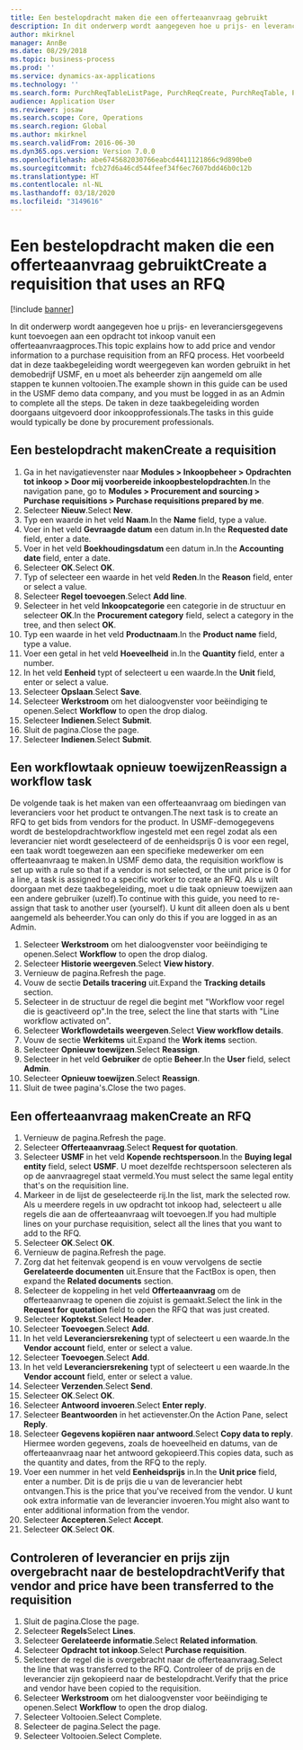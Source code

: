 ```yaml
---
title: Een bestelopdracht maken die een offerteaanvraag gebruikt
description: In dit onderwerp wordt aangegeven hoe u prijs- en leveranciersgegevens kunt toevoegen aan een opdracht tot inkoop vanuit een offerteaanvraagproces.
author: mkirknel
manager: AnnBe
ms.date: 08/29/2018
ms.topic: business-process
ms.prod: ''
ms.service: dynamics-ax-applications
ms.technology: ''
ms.search.form: PurchReqTableListPage, PurchReqCreate, PurchReqTable, PurchReqLineRelatedDocuments, EcoResCategorySingleLookup, PurchReqWorkflowDropDialog, WorkflowSubmitDialog, WorkflowStatus, WorkflowWorkItemActionDialog, WorkflowUserListLookup, PurchReqCopyRFQ, SysDataAreaSelectLookup, PurchRFQCaseTable, PurchRFQEditLines, PurchRFQReplyTable, UnitOfMeasureLookup
audience: Application User
ms.reviewer: josaw
ms.search.scope: Core, Operations
ms.search.region: Global
ms.author: mkirknel
ms.search.validFrom: 2016-06-30
ms.dyn365.ops.version: Version 7.0.0
ms.openlocfilehash: abe6745682030766eabcd4411121866c9d890be0
ms.sourcegitcommit: fcb27d6a46cd544feef34f6ec7607bdd46b0c12b
ms.translationtype: HT
ms.contentlocale: nl-NL
ms.lasthandoff: 03/18/2020
ms.locfileid: "3149616"
---
```

# <a name="create-a-requisition-that-uses-an-rfq"></a><span data-ttu-id="e57ac-103">Een bestelopdracht maken die een offerteaanvraag gebruikt</span><span class="sxs-lookup"><span data-stu-id="e57ac-103">Create a requisition that uses an RFQ</span></span>

[!include [banner](../../includes/banner.md)]

<span data-ttu-id="e57ac-104">In dit onderwerp wordt aangegeven hoe u prijs- en leveranciersgegevens kunt toevoegen aan een opdracht tot inkoop vanuit een offerteaanvraagproces.</span><span class="sxs-lookup"><span data-stu-id="e57ac-104">This topic explains how to add price and vendor information to a purchase requisition from an RFQ process.</span></span> <span data-ttu-id="e57ac-105">Het voorbeeld dat in deze taakbegeleiding wordt weergegeven kan worden gebruikt in het demobedrijf USMF, en u moet als beheerder zijn aangemeld om alle stappen te kunnen voltooien.</span><span class="sxs-lookup"><span data-stu-id="e57ac-105">The example shown in this guide can be used in the USMF demo data company, and you must be logged in as an Admin to complete all the steps.</span></span> <span data-ttu-id="e57ac-106">De taken in deze taakbegeleiding worden doorgaans uitgevoerd door inkoopprofessionals.</span><span class="sxs-lookup"><span data-stu-id="e57ac-106">The tasks in this guide would typically be done by procurement professionals.</span></span>


## <a name="create-a-requisition"></a><span data-ttu-id="e57ac-107">Een bestelopdracht maken</span><span class="sxs-lookup"><span data-stu-id="e57ac-107">Create a requisition</span></span>
1. <span data-ttu-id="e57ac-108">Ga in het navigatievenster naar **Modules > Inkoopbeheer > Opdrachten tot inkoop > Door mij voorbereide inkoopbestelopdrachten**.</span><span class="sxs-lookup"><span data-stu-id="e57ac-108">In the navigation pane, go to **Modules > Procurement and sourcing > Purchase requisitions > Purchase requisitions prepared by me**.</span></span>
2. <span data-ttu-id="e57ac-109">Selecteer **Nieuw**.</span><span class="sxs-lookup"><span data-stu-id="e57ac-109">Select **New**.</span></span>
3. <span data-ttu-id="e57ac-110">Typ een waarde in het veld **Naam**.</span><span class="sxs-lookup"><span data-stu-id="e57ac-110">In the **Name** field, type a value.</span></span>
4. <span data-ttu-id="e57ac-111">Voer in het veld **Gevraagde datum** een datum in.</span><span class="sxs-lookup"><span data-stu-id="e57ac-111">In the **Requested date** field, enter a date.</span></span>
5. <span data-ttu-id="e57ac-112">Voer in het veld **Boekhoudingsdatum** een datum in.</span><span class="sxs-lookup"><span data-stu-id="e57ac-112">In the **Accounting date** field, enter a date.</span></span>
6. <span data-ttu-id="e57ac-113">Selecteer **OK**.</span><span class="sxs-lookup"><span data-stu-id="e57ac-113">Select **OK**.</span></span>
7. <span data-ttu-id="e57ac-114">Typ of selecteer een waarde in het veld **Reden**.</span><span class="sxs-lookup"><span data-stu-id="e57ac-114">In the **Reason** field, enter or select a value.</span></span>
8. <span data-ttu-id="e57ac-115">Selecteer **Regel toevoegen**.</span><span class="sxs-lookup"><span data-stu-id="e57ac-115">Select **Add line**.</span></span>
9. <span data-ttu-id="e57ac-116">Selecteer in het veld **Inkoopcategorie** een categorie in de structuur en selecteer **OK**.</span><span class="sxs-lookup"><span data-stu-id="e57ac-116">In the **Procurement category** field, select a category in the tree, and then select **OK**.</span></span>
10. <span data-ttu-id="e57ac-117">Typ een waarde in het veld **Productnaam**.</span><span class="sxs-lookup"><span data-stu-id="e57ac-117">In the **Product name** field, type a value.</span></span>
11. <span data-ttu-id="e57ac-118">Voer een getal in het veld **Hoeveelheid** in.</span><span class="sxs-lookup"><span data-stu-id="e57ac-118">In the **Quantity** field, enter a number.</span></span>
12. <span data-ttu-id="e57ac-119">In het veld **Eenheid** typt of selecteert u een waarde.</span><span class="sxs-lookup"><span data-stu-id="e57ac-119">In the **Unit** field, enter or select a value.</span></span>
13. <span data-ttu-id="e57ac-120">Selecteer **Opslaan**.</span><span class="sxs-lookup"><span data-stu-id="e57ac-120">Select **Save**.</span></span>
14. <span data-ttu-id="e57ac-121">Selecteer **Werkstroom** om het dialoogvenster voor beëindiging te openen.</span><span class="sxs-lookup"><span data-stu-id="e57ac-121">Select **Workflow** to open the drop dialog.</span></span>
15. <span data-ttu-id="e57ac-122">Selecteer **Indienen**.</span><span class="sxs-lookup"><span data-stu-id="e57ac-122">Select **Submit**.</span></span>
16. <span data-ttu-id="e57ac-123">Sluit de pagina.</span><span class="sxs-lookup"><span data-stu-id="e57ac-123">Close the page.</span></span>
17. <span data-ttu-id="e57ac-124">Selecteer **Indienen**.</span><span class="sxs-lookup"><span data-stu-id="e57ac-124">Select **Submit**.</span></span>

## <a name="reassign-a-workflow-task"></a><span data-ttu-id="e57ac-125">Een workflowtaak opnieuw toewijzen</span><span class="sxs-lookup"><span data-stu-id="e57ac-125">Reassign a workflow task</span></span>
<span data-ttu-id="e57ac-126">De volgende taak is het maken van een offerteaanvraag om biedingen van leveranciers voor het product te ontvangen.</span><span class="sxs-lookup"><span data-stu-id="e57ac-126">The next task is to create an RFQ to get bids from vendors for the product.</span></span> <span data-ttu-id="e57ac-127">In USMF-demogegevens wordt de bestelopdrachtworkflow ingesteld met een regel zodat als een leverancier niet wordt geselecteerd of de eenheidsprijs 0 is voor een regel, een taak wordt toegewezen aan een specifieke medewerker om een offerteaanvraag te maken.</span><span class="sxs-lookup"><span data-stu-id="e57ac-127">In USMF demo data, the requisition workflow is set up with a rule so that if a vendor is not selected, or the unit price is 0 for a line, a task is assigned to a specific worker to create an RFQ.</span></span> <span data-ttu-id="e57ac-128">Als u wilt doorgaan met deze taakbegeleiding, moet u die taak opnieuw toewijzen aan een andere gebruiker (uzelf).</span><span class="sxs-lookup"><span data-stu-id="e57ac-128">To continue with this guide, you need to re-assign that task to another user (yourself).</span></span> <span data-ttu-id="e57ac-129">U kunt dit alleen doen als u bent aangemeld als beheerder.</span><span class="sxs-lookup"><span data-stu-id="e57ac-129">You can only do this if you are logged in as an Admin.</span></span>  

1. <span data-ttu-id="e57ac-130">Selecteer **Werkstroom** om het dialoogvenster voor beëindiging te openen.</span><span class="sxs-lookup"><span data-stu-id="e57ac-130">Select **Workflow** to open the drop dialog.</span></span>
2. <span data-ttu-id="e57ac-131">Selecteer **Historie weergeven**.</span><span class="sxs-lookup"><span data-stu-id="e57ac-131">Select **View history**.</span></span>
3. <span data-ttu-id="e57ac-132">Vernieuw de pagina.</span><span class="sxs-lookup"><span data-stu-id="e57ac-132">Refresh the page.</span></span>
4. <span data-ttu-id="e57ac-133">Vouw de sectie **Details tracering** uit.</span><span class="sxs-lookup"><span data-stu-id="e57ac-133">Expand the **Tracking details** section.</span></span>
5. <span data-ttu-id="e57ac-134">Selecteer in de structuur de regel die begint met "Workflow voor regel die is geactiveerd op".</span><span class="sxs-lookup"><span data-stu-id="e57ac-134">In the tree, select the line that starts with "Line workflow activated on".</span></span>
6. <span data-ttu-id="e57ac-135">Selecteer **Workflowdetails weergeven**.</span><span class="sxs-lookup"><span data-stu-id="e57ac-135">Select **View workflow details**.</span></span>
7. <span data-ttu-id="e57ac-136">Vouw de sectie **Werkitems** uit.</span><span class="sxs-lookup"><span data-stu-id="e57ac-136">Expand the **Work items** section.</span></span>
8. <span data-ttu-id="e57ac-137">Selecteer **Opnieuw toewijzen**.</span><span class="sxs-lookup"><span data-stu-id="e57ac-137">Select **Reassign**.</span></span>
9. <span data-ttu-id="e57ac-138">Selecteer in het veld **Gebruiker** de optie **Beheer**.</span><span class="sxs-lookup"><span data-stu-id="e57ac-138">In the **User** field, select **Admin**.</span></span>
10. <span data-ttu-id="e57ac-139">Selecteer **Opnieuw toewijzen**.</span><span class="sxs-lookup"><span data-stu-id="e57ac-139">Select **Reassign**.</span></span>
11. <span data-ttu-id="e57ac-140">Sluit de twee pagina's.</span><span class="sxs-lookup"><span data-stu-id="e57ac-140">Close the two pages.</span></span>

## <a name="create-an-rfq"></a><span data-ttu-id="e57ac-141">Een offerteaanvraag maken</span><span class="sxs-lookup"><span data-stu-id="e57ac-141">Create an RFQ</span></span>

1. <span data-ttu-id="e57ac-142">Vernieuw de pagina.</span><span class="sxs-lookup"><span data-stu-id="e57ac-142">Refresh the page.</span></span>
2. <span data-ttu-id="e57ac-143">Selecteer **Offerteaanvraag**.</span><span class="sxs-lookup"><span data-stu-id="e57ac-143">Select **Request for quotation**.</span></span>
3. <span data-ttu-id="e57ac-144">Selecteer **USMF** in het veld **Kopende rechtspersoon**.</span><span class="sxs-lookup"><span data-stu-id="e57ac-144">In the **Buying legal entity** field, select **USMF**.</span></span> <span data-ttu-id="e57ac-145">U moet dezelfde rechtspersoon selecteren als op de aanvraagregel staat vermeld.</span><span class="sxs-lookup"><span data-stu-id="e57ac-145">You must select the same legal entity that's on the requisition line.</span></span>  
4. <span data-ttu-id="e57ac-146">Markeer in de lijst de geselecteerde rij.</span><span class="sxs-lookup"><span data-stu-id="e57ac-146">In the list, mark the selected row.</span></span> <span data-ttu-id="e57ac-147">Als u meerdere regels in uw opdracht tot inkoop had, selecteert u alle regels die aan de offerteaanvraag wilt toevoegen.</span><span class="sxs-lookup"><span data-stu-id="e57ac-147">If you had multiple lines on your purchase requisition, select all the lines that you want to add to the RFQ.</span></span>  
5. <span data-ttu-id="e57ac-148">Selecteer **OK**.</span><span class="sxs-lookup"><span data-stu-id="e57ac-148">Select **OK**.</span></span>
6. <span data-ttu-id="e57ac-149">Vernieuw de pagina.</span><span class="sxs-lookup"><span data-stu-id="e57ac-149">Refresh the page.</span></span>
7. <span data-ttu-id="e57ac-150">Zorg dat het feitenvak geopend is en vouw vervolgens de sectie **Gerelateerde documenten** uit.</span><span class="sxs-lookup"><span data-stu-id="e57ac-150">Ensure that the FactBox is open, then expand the **Related documents** section.</span></span>
8. <span data-ttu-id="e57ac-151">Selecteer de koppeling in het veld **Offerteaanvraag** om de offerteaanvraag te openen die zojuist is gemaakt.</span><span class="sxs-lookup"><span data-stu-id="e57ac-151">Select the link in the **Request for quotation** field to open the RFQ that was just created.</span></span>
9. <span data-ttu-id="e57ac-152">Selecteer **Koptekst**.</span><span class="sxs-lookup"><span data-stu-id="e57ac-152">Select **Header**.</span></span>
10. <span data-ttu-id="e57ac-153">Selecteer **Toevoegen**.</span><span class="sxs-lookup"><span data-stu-id="e57ac-153">Select **Add**.</span></span>
11. <span data-ttu-id="e57ac-154">In het veld **Leveranciersrekening** typt of selecteert u een waarde.</span><span class="sxs-lookup"><span data-stu-id="e57ac-154">In the **Vendor account** field, enter or select a value.</span></span>
12. <span data-ttu-id="e57ac-155">Selecteer **Toevoegen**.</span><span class="sxs-lookup"><span data-stu-id="e57ac-155">Select **Add**.</span></span>
13. <span data-ttu-id="e57ac-156">In het veld **Leveranciersrekening** typt of selecteert u een waarde.</span><span class="sxs-lookup"><span data-stu-id="e57ac-156">In the **Vendor account** field, enter or select a value.</span></span>
14. <span data-ttu-id="e57ac-157">Selecteer **Verzenden**.</span><span class="sxs-lookup"><span data-stu-id="e57ac-157">Select **Send**.</span></span>
15. <span data-ttu-id="e57ac-158">Selecteer **OK**.</span><span class="sxs-lookup"><span data-stu-id="e57ac-158">Select **OK**.</span></span>
16. <span data-ttu-id="e57ac-159">Selecteer **Antwoord invoeren**.</span><span class="sxs-lookup"><span data-stu-id="e57ac-159">Select **Enter reply**.</span></span>
17. <span data-ttu-id="e57ac-160">Selecteer **Beantwoorden** in het actievenster.</span><span class="sxs-lookup"><span data-stu-id="e57ac-160">On the Action Pane, select **Reply**.</span></span>
18. <span data-ttu-id="e57ac-161">Selecteer **Gegevens kopiëren naar antwoord**.</span><span class="sxs-lookup"><span data-stu-id="e57ac-161">Select **Copy data to reply**.</span></span> <span data-ttu-id="e57ac-162">Hiermee worden gegevens, zoals de hoeveelheid en datums, van de offerteaanvraag naar het antwoord gekopieerd.</span><span class="sxs-lookup"><span data-stu-id="e57ac-162">This copies data, such as the quantity and dates, from the RFQ to the reply.</span></span>  
19. <span data-ttu-id="e57ac-163">Voer een nummer in het veld **Eenheidsprijs** in.</span><span class="sxs-lookup"><span data-stu-id="e57ac-163">In the **Unit price** field, enter a number.</span></span> <span data-ttu-id="e57ac-164">Dit is de prijs die u van de leverancier hebt ontvangen.</span><span class="sxs-lookup"><span data-stu-id="e57ac-164">This is the price that you've received from the vendor.</span></span> <span data-ttu-id="e57ac-165">U kunt ook extra informatie van de leverancier invoeren.</span><span class="sxs-lookup"><span data-stu-id="e57ac-165">You might also want to enter additional information from the vendor.</span></span>  
20. <span data-ttu-id="e57ac-166">Selecteer **Accepteren**.</span><span class="sxs-lookup"><span data-stu-id="e57ac-166">Select **Accept**.</span></span>
21. <span data-ttu-id="e57ac-167">Selecteer **OK**.</span><span class="sxs-lookup"><span data-stu-id="e57ac-167">Select **OK**.</span></span>

## <a name="verify-that-vendor-and-price-have-been-transferred-to-the-requisition"></a><span data-ttu-id="e57ac-168">Controleren of leverancier en prijs zijn overgebracht naar de bestelopdracht</span><span class="sxs-lookup"><span data-stu-id="e57ac-168">Verify that vendor and price have been transferred to the requisition</span></span>
1. <span data-ttu-id="e57ac-169">Sluit de pagina.</span><span class="sxs-lookup"><span data-stu-id="e57ac-169">Close the page.</span></span>
2. <span data-ttu-id="e57ac-170">Selecteer **Regels**</span><span class="sxs-lookup"><span data-stu-id="e57ac-170">Select **Lines**.</span></span>
3. <span data-ttu-id="e57ac-171">Selecteer **Gerelateerde informatie**.</span><span class="sxs-lookup"><span data-stu-id="e57ac-171">Select **Related information**.</span></span>
4. <span data-ttu-id="e57ac-172">Selecteer **Opdracht tot inkoop**.</span><span class="sxs-lookup"><span data-stu-id="e57ac-172">Select **Purchase requisition**.</span></span>
5. <span data-ttu-id="e57ac-173">Selecteer de regel die is overgebracht naar de offerteaanvraag.</span><span class="sxs-lookup"><span data-stu-id="e57ac-173">Select the line that was transferred to the RFQ.</span></span> <span data-ttu-id="e57ac-174">Controleer of de prijs en de leverancier zijn gekopieerd naar de bestelopdracht.</span><span class="sxs-lookup"><span data-stu-id="e57ac-174">Verify that the price and vendor have been copied to the requisition.</span></span>  
6. <span data-ttu-id="e57ac-175">Selecteer **Werkstroom** om het dialoogvenster voor beëindiging te openen.</span><span class="sxs-lookup"><span data-stu-id="e57ac-175">Select **Workflow** to open the drop dialog.</span></span>
7. <span data-ttu-id="e57ac-176">Selecteer Voltooien.</span><span class="sxs-lookup"><span data-stu-id="e57ac-176">Select Complete.</span></span>
8. <span data-ttu-id="e57ac-177">Selecteer de pagina.</span><span class="sxs-lookup"><span data-stu-id="e57ac-177">Select the page.</span></span>
9. <span data-ttu-id="e57ac-178">Selecteer Voltooien.</span><span class="sxs-lookup"><span data-stu-id="e57ac-178">Select Complete.</span></span>

